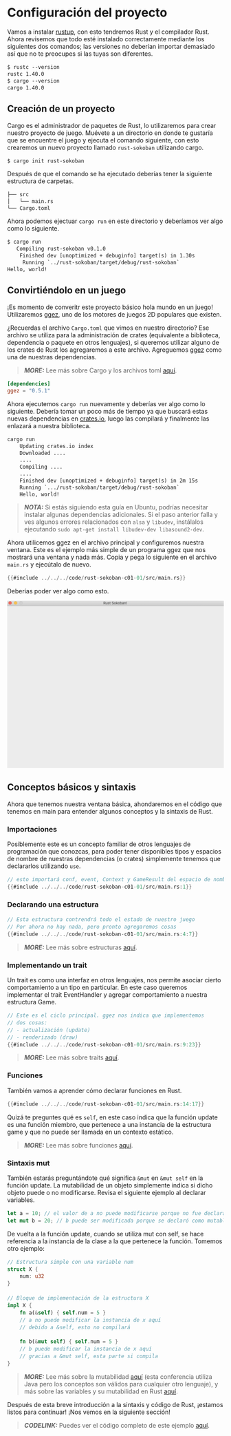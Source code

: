 # Configuración del proyecto
Vamos a instalar [rustup](https://www.rust-lang.org/tools/install), con esto tendremos Rust y el compilador Rust. Ahora revisemos que todo esté instalado correctamente mediante los siguientes dos comandos; las versiones no deberían importar demasiado así que no te preocupes si las tuyas son diferentes.

```
$ rustc --version
rustc 1.40.0
$ cargo --version
cargo 1.40.0
```

## Creación de un proyecto

Cargo es el administrador de paquetes de Rust, lo utilizaremos para crear nuestro proyecto de juego. Muévete a un directorio en donde te gustaría que se encuentre el juego y ejecuta el comando siguiente, con esto crearemos un nuevo proyecto llamado `rust-sokoban` utilizando cargo.

```
$ cargo init rust-sokoban
```

Después de que el comando se ha ejecutado deberías tener la siguiente estructura de carpetas.

```
├── src
│   └── main.rs
└── Cargo.toml
```

Ahora podemos ejectuar `cargo run` en este directorio y deberíamos ver algo como lo siguiente.

```
$ cargo run
   Compiling rust-sokoban v0.1.0
    Finished dev [unoptimized + debuginfo] target(s) in 1.30s
     Running `../rust-sokoban/target/debug/rust-sokoban`
Hello, world!
```

## Convirtiéndolo en un juego
¡Es momento de converitr este proyecto básico hola mundo en un juego! Utilizaremos [ggez](https://ggez.rs/), uno de los motores de juegos 2D populares que existen.

¿Recuerdas el archivo `Cargo.toml` que vimos en nuestro directorio? Ese archivo se utiliza para la administración de crates (equivalente a biblioteca, dependencia o paquete en otros lenguajes), si queremos utilizar alguno de los crates de Rust los agregaremos a este archivo. Agreguemos [ggez](https://github.com/ggez/ggez) como una de nuestras dependencias.

> **_MORE:_**  Lee más sobre Cargo y los archivos toml [aquí](https://doc.rust-lang.org/book/ch01-03-hello-cargo.html).

```toml
[dependencies]
ggez = "0.5.1"
```

Ahora ejecutemos `cargo run` nuevamente y deberías ver algo como lo siguiente. Debería tomar un poco más de tiempo ya que buscará estas nuevas dependencias en [crates.io](https://crates.io), luego las compilará y finalmente las enlazará a nuestra biblioteca.

```
cargo run
    Updating crates.io index
    Downloaded ....
    ....
    Compiling ....
    ....
    Finished dev [unoptimized + debuginfo] target(s) in 2m 15s
    Running `.../rust-sokoban/target/debug/rust-sokoban`
    Hello, world!
```

> **_NOTA:_** Si estás siguiendo esta guía en Ubuntu, podrías necesitar instalar algunas dependencias adicionales. Si el paso anterior falla y ves algunos errores relacionados con `alsa` y `libudev`, instálalos ejecutando
```sudo apt-get install libudev-dev libasound2-dev```.

Ahora utilicemos ggez en el archivo principal y configuremos nuestra ventana. Este es el ejemplo más simple de un programa ggez que nos mostrará una ventana y nada más. Copia y pega lo siguiente en el archivo `main.rs` y ejecútalo de nuevo.

```rust
{{#include ../../../code/rust-sokoban-c01-01/src/main.rs}}
```

Deberías poder ver algo como esto.

![Screenshot](./images/window.png)

## Conceptos básicos y sintaxis

Ahora que tenemos nuestra ventana básica, ahondaremos en el código que tenemos en main para entender algunos conceptos y la sintaxis de Rust.

### Importaciones
Posiblemente este es un concepto familiar de otros lenguajes de programación que conozcas, para poder tener disponibles tipos y espacios de nombre de nuestras dependencias (o crates) simplemente tenemos que declararlos utilizando `use`.

```rust
// esto importará conf, event, Context y GameResult del espacio de nombres ggez
{{#include ../../../code/rust-sokoban-c01-01/src/main.rs:1}}
```

### Declarando una estructura
```rust
// Esta estructura contrendrá todo el estado de nuestro juego
// Por ahora no hay nada, pero pronto agregaremos cosas
{{#include ../../../code/rust-sokoban-c01-01/src/main.rs:4:7}}
```

> **_MORE:_**  Lee más sobre estructuras [aquí](https://doc.rust-lang.org/book/ch05-00-structs.html).


### Implementando un trait
Un trait es como una interfaz en otros lenguajes, nos permite asociar cierto comportamiento a un tipo en particular. En este caso queremos implementar el trait EventHandler y agregar comportamiento a nuestra estructura Game.

```rust
// Este es el ciclo principal. ggez nos indica que implementemos
// dos cosas:
// - actualización (update)
// - renderizado (draw)
{{#include ../../../code/rust-sokoban-c01-01/src/main.rs:9:23}}
```

> **_MORE:_**  Lee más sobre traits [aquí](https://doc.rust-lang.org/book/ch10-02-traits.html).


### Funciones
También vamos a aprender cómo declarar funciones en Rust.

```rust
{{#include ../../../code/rust-sokoban-c01-01/src/main.rs:14:17}}
```

Quizá te preguntes qué es `self`, en este caso indica que la función update es una función miembro, que pertenece a una instancia de la estructura game y que no puede ser llamada en un contexto estático.

> **_MORE:_**  Lee más sobre funciones [aquí](https://doc.rust-lang.org/book/ch03-03-how-functions-work.html).

### Sintaxis mut
También estarás preguntándote qué significa `&mut` en `&mut self` en la función update. La mutabilidad de un objeto simplemente indica si dicho objeto puede o no modificarse. Revisa el siguiente ejemplo al declarar variables.

```rust
let a = 10; // el valor de a no puede modificarse porque no fue declarada como mutable
let mut b = 20; // b puede ser modificada porque se declaró como mutable
```

De vuelta a la función update, cuando se utiliza mut con self, se hace referencia a la instancia de la clase a la que pertenece la función. Tomemos otro ejemplo:

```rust
// Estructura simple con una variable num
struct X {
    num: u32
}

// Bloque de implementación de la estructura X
impl X {
    fn a(&self) { self.num = 5 } 
    // a no puede modificar la instancia de x aquí
    // debido a &self, esto no compilará

    fn b(&mut self) { self.num = 5 } 
    // b puede modificar la instancia de x aquí
    // gracias a &mut self, esta parte si compila
}
```

> **_MORE:_**  Lee más sobre la mutabilidad [aquí](https://web.mit.edu/6.005/www/fa15/classes/09-immutability/) (esta conferencia utiliza Java pero los conceptos son válidos para cualquier otro lenguaje), y más sobre las variables y su mutabilidad en Rust [aquí](https://doc.rust-lang.org/book/ch03-01-variables-and-mutability.html).


Después de esta breve introducción a la sintaxis y código de Rust, ¡estamos listos para continuar! ¡Nos vemos en la siguiente sección!

> **_CODELINK:_**  Puedes ver el código completo de este ejemplo [aquí](https://github.com/iolivia/rust-sokoban/tree/master/code/rust-sokoban-c01-01).
